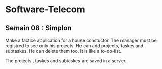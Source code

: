 # Software-Telecom
## Semain 08 : Simplon

Make a factice application for a house constuctor.
The manager must be registred to see only his projects. He can add projects, taskes and subtaskes. He can delete them too. it is like a to-do-list.

The projects , taskes and subtaskes are saved in a server.
